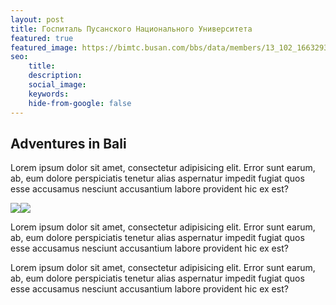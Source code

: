 ```yaml
---
layout: post
title: Госпиталь Пусанского Национального Университета
featured: true
featured_image: https://bimtc.busan.com/bbs/data/members/13_102_1663293409.png
seo:
    title:
    description:
    social_image:
    keywords:
    hide-from-google: false
---
```


## Adventures in Bali

Lorem ipsum dolor sit amet, consectetur adipisicing elit. Error sunt earum, ab, eum dolore perspiciatis tenetur alias aspernatur impedit fugiat quos esse accusamus nesciunt accusantium labore provident hic ex est?

<img src="https://source.unsplash.com/random?sig=9" class="one-half-image"><img src="https://source.unsplash.com/random?sig=9" class="one-half-image">

Lorem ipsum dolor sit amet, consectetur adipisicing elit. Error sunt earum, ab, eum dolore perspiciatis tenetur alias aspernatur impedit fugiat quos esse accusamus nesciunt accusantium labore provident hic ex est?

Lorem ipsum dolor sit amet, consectetur adipisicing elit. Error sunt earum, ab, eum dolore perspiciatis tenetur alias aspernatur impedit fugiat quos esse accusamus nesciunt accusantium labore provident hic ex est?